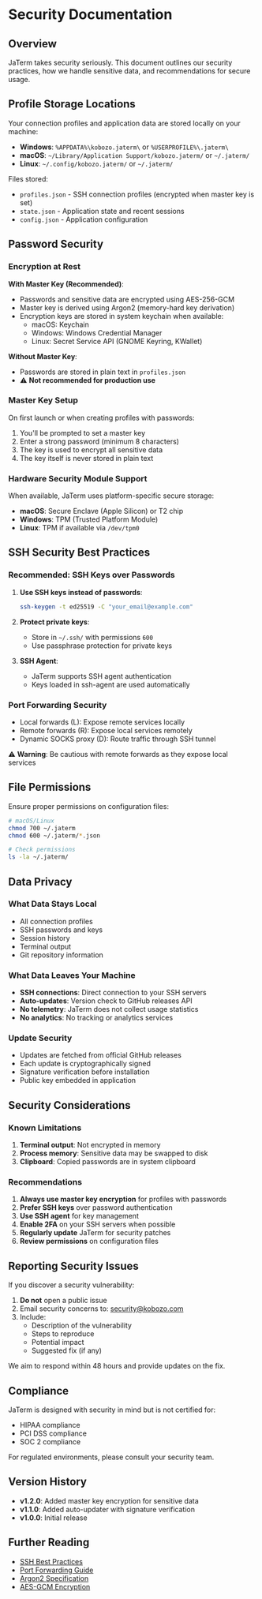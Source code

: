 # Security Documentation

## Overview

JaTerm takes security seriously. This document outlines our security practices, how we handle sensitive data, and recommendations for secure usage.

## Profile Storage Locations

Your connection profiles and application data are stored locally on your machine:

- **Windows**: `%APPDATA%\kobozo.jaterm\` or `%USERPROFILE%\.jaterm\`
- **macOS**: `~/Library/Application Support/kobozo.jaterm/` or `~/.jaterm/`
- **Linux**: `~/.config/kobozo.jaterm/` or `~/.jaterm/`

Files stored:
- `profiles.json` - SSH connection profiles (encrypted when master key is set)
- `state.json` - Application state and recent sessions
- `config.json` - Application configuration

## Password Security

### Encryption at Rest

**With Master Key (Recommended)**:
- Passwords and sensitive data are encrypted using AES-256-GCM
- Master key is derived using Argon2 (memory-hard key derivation)
- Encryption keys are stored in system keychain when available:
  - macOS: Keychain
  - Windows: Windows Credential Manager
  - Linux: Secret Service API (GNOME Keyring, KWallet)

**Without Master Key**:
- Passwords are stored in plain text in `profiles.json`
- ⚠️ **Not recommended for production use**

### Master Key Setup

On first launch or when creating profiles with passwords:
1. You'll be prompted to set a master key
2. Enter a strong password (minimum 8 characters)
3. The key is used to encrypt all sensitive data
4. The key itself is never stored in plain text

### Hardware Security Module Support

When available, JaTerm uses platform-specific secure storage:
- **macOS**: Secure Enclave (Apple Silicon) or T2 chip
- **Windows**: TPM (Trusted Platform Module)
- **Linux**: TPM if available via `/dev/tpm0`

## SSH Security Best Practices

### Recommended: SSH Keys over Passwords

1. **Use SSH keys instead of passwords**:
   ```bash
   ssh-keygen -t ed25519 -C "your_email@example.com"
   ```

2. **Protect private keys**:
   - Store in `~/.ssh/` with permissions `600`
   - Use passphrase protection for private keys

3. **SSH Agent**:
   - JaTerm supports SSH agent authentication
   - Keys loaded in ssh-agent are used automatically

### Port Forwarding Security

- Local forwards (L): Expose remote services locally
- Remote forwards (R): Expose local services remotely
- Dynamic SOCKS proxy (D): Route traffic through SSH tunnel

⚠️ **Warning**: Be cautious with remote forwards as they expose local services

## File Permissions

Ensure proper permissions on configuration files:

```bash
# macOS/Linux
chmod 700 ~/.jaterm
chmod 600 ~/.jaterm/*.json

# Check permissions
ls -la ~/.jaterm/
```

## Data Privacy

### What Data Stays Local

- All connection profiles
- SSH passwords and keys
- Session history
- Terminal output
- Git repository information

### What Data Leaves Your Machine

- **SSH connections**: Direct connection to your SSH servers
- **Auto-updates**: Version check to GitHub releases API
- **No telemetry**: JaTerm does not collect usage statistics
- **No analytics**: No tracking or analytics services

### Update Security

- Updates are fetched from official GitHub releases
- Each update is cryptographically signed
- Signature verification before installation
- Public key embedded in application

## Security Considerations

### Known Limitations

1. **Terminal output**: Not encrypted in memory
2. **Process memory**: Sensitive data may be swapped to disk
3. **Clipboard**: Copied passwords are in system clipboard

### Recommendations

1. **Always use master key encryption** for profiles with passwords
2. **Prefer SSH keys** over password authentication
3. **Use SSH agent** for key management
4. **Enable 2FA** on your SSH servers when possible
5. **Regularly update** JaTerm for security patches
6. **Review permissions** on configuration files

## Reporting Security Issues

If you discover a security vulnerability:

1. **Do not** open a public issue
2. Email security concerns to: security@kobozo.com
3. Include:
   - Description of the vulnerability
   - Steps to reproduce
   - Potential impact
   - Suggested fix (if any)

We aim to respond within 48 hours and provide updates on the fix.

## Compliance

JaTerm is designed with security in mind but is not certified for:
- HIPAA compliance
- PCI DSS compliance  
- SOC 2 compliance

For regulated environments, please consult your security team.

## Version History

- **v1.2.0**: Added master key encryption for sensitive data
- **v1.1.0**: Added auto-updater with signature verification
- **v1.0.0**: Initial release

## Further Reading

- [SSH Best Practices](https://www.ssh.com/academy/ssh/keygen)
- [Port Forwarding Guide](https://www.ssh.com/academy/ssh/tunneling)
- [Argon2 Specification](https://github.com/P-H-C/phc-winner-argon2)
- [AES-GCM Encryption](https://en.wikipedia.org/wiki/Galois/Counter_Mode)